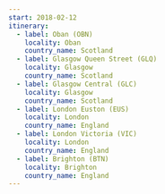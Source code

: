 ```yaml
---
start: 2018-02-12
itinerary:
  - label: Oban (OBN)
    locality: Oban
    country_name: Scotland
  - label: Glasgow Queen Street (GLQ)
    locality: Glasgow
    country_name: Scotland
  - label: Glasgow Central (GLC)
    locality: Glasgow
    country_name: Scotland
  - label: London Euston (EUS)
    locality: London
    country_name: England
  - label: London Victoria (VIC)
    locality: London
    country_name: England
  - label: Brighton (BTN)
    locality: Brighton
    country_name: England
---
```

